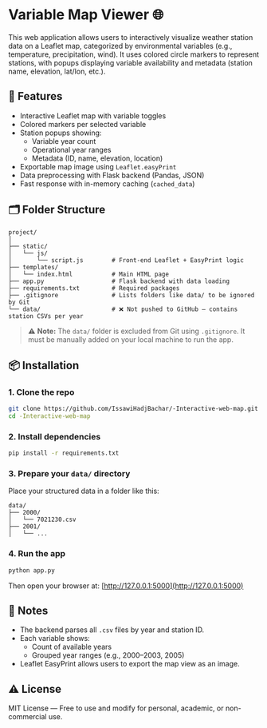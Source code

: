 # Variable Map Viewer 🌐

This web application allows users to interactively visualize weather station data on a Leaflet map, categorized by environmental variables (e.g., temperature, precipitation, wind). It uses colored circle markers to represent stations, with popups displaying variable availability and metadata (station name, elevation, lat/lon, etc.).

## 🧠 Features

- Interactive Leaflet map with variable toggles  
- Colored markers per selected variable  
- Station popups showing:  
  - Variable year count  
  - Operational year ranges  
  - Metadata (ID, name, elevation, location)  
- Exportable map image using `Leaflet.easyPrint`  
- Data preprocessing with Flask backend (Pandas, JSON)  
- Fast response with in-memory caching (`cached_data`)

## 🗂 Folder Structure

```
project/
│
├── static/
│   └── js/
│       └── script.js        # Front-end Leaflet + EasyPrint logic
├── templates/
│   └── index.html           # Main HTML page
├── app.py                   # Flask backend with data loading
├── requirements.txt         # Required packages
├── .gitignore               # Lists folders like data/ to be ignored by Git
└── data/                    # ❌ Not pushed to GitHub — contains station CSVs per year
```

> ⚠️ **Note:** The `data/` folder is excluded from Git using `.gitignore`. It must be manually added on your local machine to run the app.

## 📦 Installation

### 1. Clone the repo

```bash
git clone https://github.com/IssawiHadjBachar/-Interactive-web-map.git
cd -Interactive-web-map
```

### 2. Install dependencies

```bash
pip install -r requirements.txt
```

### 3. Prepare your `data/` directory

Place your structured data in a folder like this:

```
data/
├── 2000/
│   └── 7021230.csv
├── 2001/
│   └── ...
```

### 4. Run the app

```bash
python app.py
```

Then open your browser at: [http://127.0.0.1:5000](http://127.0.0.1:5000)

## 🧾 Notes

- The backend parses all `.csv` files by year and station ID.
- Each variable shows:
  - Count of available years
  - Grouped year ranges (e.g., 2000–2003, 2005)
- Leaflet EasyPrint allows users to export the map view as an image.

## ⚠️ License

MIT License — Free to use and modify for personal, academic, or non-commercial use.
